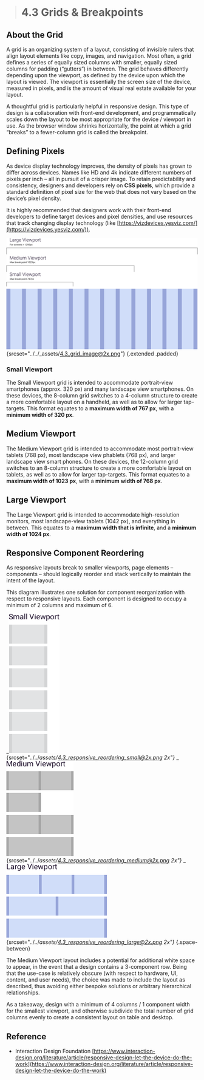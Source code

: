 > # **4.3** Grids & Breakpoints

## About the Grid

A grid is an organizing system of a layout, consisting of invisible rulers that align layout elements like copy, images, and navigation. Most often, a grid defines a series of equally sized columns with smaller, equally sized columns for padding (“gutters”) in between. The grid behaves differently depending upon the viewport, as defined by the device upon which the layout is viewed. The viewport is essentially the screen size of the device, measured in pixels, and is the amount of visual real estate available for your layout.

A thoughtful grid is particularly helpful in responsive design. This type of design is a collaboration with front-end development, and programmatically scales down the layout to be most appropriate for the device / viewport in use. As the browser window shrinks horizontally, the point at which a grid “breaks” to a fewer-column grid is called the breakpoint.

## Defining Pixels

As device display technology improves, the density of pixels has grown to differ across devices. Names like HD and 4k indicate different numbers of pixels per inch – all in pursuit of a crisper image. To retain predictability and consistency, designers and developers rely on **CSS pixels**, which provide a standard definition of pixel size for the web that does not vary based on the device’s pixel density.

It is highly recommended that designers work with their front-end developers to define target devices and pixel densities, and use resources that track changing display technology (like [https://vizdevices.yesviz.com/](https://vizdevices.yesviz.com/)).

![4.3](../_assets/4.3_grid_image@2x.png){srcset="../../_assets/4.3_grid_image@2x.png"}
{.extended .padded}

### Small Viewport

The Small Viewport grid is intended to accommodate portrait-view smartphones (approx. 320 px) and many landscape view smartphones. On these devices, the 8-column grid switches to a 4-column structure to create a more comfortable layout on a handheld, as well as to allow for larger tap-targets. This format equates to a **maximum width of 767 px**, with a **minimum width of 320 px**.

## Medium Viewport

The Medium Viewport grid is intended to accommodate most portrait-view tablets (768 px), most landscape view phablets (768 px), and larger landscape view smart phones. On these devices, the 12-column grid switches to an 8-column structure to create a more comfortable layout on tablets, as well as to allow for larger tap-targets. This format equates to a **maximum width of 1023 px**, with a **minimum width of 768 px**.

## Large Viewport

The Large Viewport grid is intended to accommodate high-resolution monitors, most landscape-view tablets (1042 px), and everything in between. This equates to a **maximum width that is infinite**, and a **minimum width of 1024 px**.

## Responsive Component Reordering

As responsive layouts break to smaller viewports, page elements – components – should logically reorder and stack vertically to maintain the intent of the layout. 

This diagram illustrates one solution for component reorganization with respect to responsive layouts. Each component is designed to occupy a minimum of 2 columns and maximum of 6.

_![4-3-1-1](../_assets/4.3_responsive_reordering_small.png){srcset="../../_assets/4.3_responsive_reordering_small@2x.png 2x"}_
_![4-3-1-1](../_assets/4.3_responsive_reordering_medium.png){srcset="../../_assets/4.3_responsive_reordering_medium@2x.png 2x"}_
_![4-3-1-1](../_assets/4.3_responsive_reordering_large.png){srcset="../../_assets/4.3_responsive_reordering_large@2x.png 2x"}_
{.space-between}

The Medium Viewport layout includes a potential for additional white space to appear, in the event that a design contains a 3-component row. Being that the use-case is relatively obscure (with respect to hardware, UI, content, and user needs), the choice was made to include the layout as described, thus avoiding either bespoke solutions or arbitrary hierarchical relationships. 

As a takeaway, design with a minimum of 4 columns / 1 component width for the smallest viewport, and otherwise subdivide the total number of grid columns evenly to create a consistent layout on table and desktop.

## Reference

- Interaction Design Foundation [https://www.interaction-design.org/literature/article/responsive-design-let-the-device-do-the-work](https://www.interaction-design.org/literature/article/responsive-design-let-the-device-do-the-work)